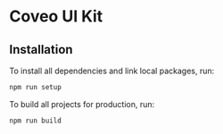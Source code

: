 # Coveo UI Kit

## Installation

To install all dependencies and link local packages, run:

```sh
npm run setup
```

To build all projects for production, run:

```sh
npm run build
```